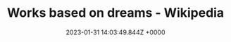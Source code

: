 ---
title: "Works based on dreams - Wikipedia"
link: "https://en.wikipedia.org/wiki/Works_based_on_dreams"
date: "2023-01-31 14:03:49.844Z +0000"
description: ""
category: "wikipedia"
---
